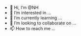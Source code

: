 - 👋 Hi, I’m @NH
- 👀 I’m interested in ...
- 🌱 I’m currently learning ...
- 💞️ I’m looking to collaborate on ...
- 📫 How to reach me ...

<!---
NH/ROOT is a ✨ special ✨ repository because its `README.md` (this file) appears on your GitHub profile.
You can click the Preview link to take a look at your changes.
--->
